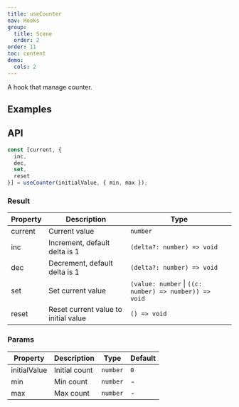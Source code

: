```yaml
---
title: useCounter
nav: Hooks
group:
  title: Scene
  order: 2
order: 11
toc: content
demo:
  cols: 2
---
```


A hook that manage counter.

## Examples

<code src="./demo/demo1.tsx"></code>

## API

```typescript
const [current, {
  inc,
  dec,
  set,
  reset
}] = useCounter(initialValue, { min, max });
```

### Result

| Property | Description                          | Type                                                   |
| --- | --- | --- |
| current  | Current value                        | `number`                                               |
| inc      | Increment, default delta is 1        | `(delta?: number) => void`                             |
| dec      | Decrement, default delta is 1        | `(delta?: number) => void`                             |
| set      | Set current value                    | `(value: number` \| `((c: number) => number)) => void` |
| reset    | Reset current value to initial value | `() => void`                                           |

### Params

| Property     | Description   | Type     | Default |
| --- | --- | --- | --- |
| initialValue | Initial count | `number` | `0`     |
| min          | Min count     | `number` | -       |
| max          | Max count     | `number` | -       |
